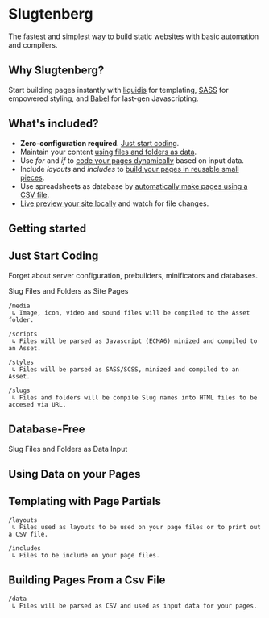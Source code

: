 # Slugtenberg
The fastest and simplest way to build static websites with basic automation and compilers.

## Why Slugtenberg?
Start building pages instantly with [liquidjs](https://github.com/harttle/liquidjs) for templating, [SASS](https://github.com/topics/sass) for empowered styling, and [Babel](https://github.com/babel/babel) for last-gen Javascripting.

## What's included?
* **Zero-configuration required**. [Just start coding]().
* Maintain your content [using files and folders as data]().
* Use *for* and *if* to [code your pages dynamically]() based on input data.
* Include *layouts* and *includes* to [build your pages in reusable small pieces](). 
* Use spreadsheets as database by [automatically make pages using a CSV file]().
* [Live preview your site locally]() and watch for file changes.

## Getting started


## Just Start Coding

Forget about server configuration, prebuilders, minificators and databases.

Slug Files and Folders as Site Pages

```
/media
 ↳ Image, icon, video and sound files will be compiled to the Asset folder.
 
/scripts
 ↳ Files will be parsed as Javascript (ECMA6) minized and compiled to an Asset.
 
/styles
 ↳ Files will be parsed as SASS/SCSS, minized and compiled to an Asset.
 
/slugs
 ↳ Files and folders will be compile Slug names into HTML files to be accesed via URL.
```

## Database-Free

Slug Files and Folders as Data Input


## Using Data on your Pages


## Templating with Page Partials

```
/layouts
 ↳ Files used as layouts to be used on your page files or to print out a CSV file.
 
/includes
 ↳ Files to be include on your page files.
```

## Building Pages From a Csv File

```
/data
 ↳ Files will be parsed as CSV and used as input data for your pages.
```
